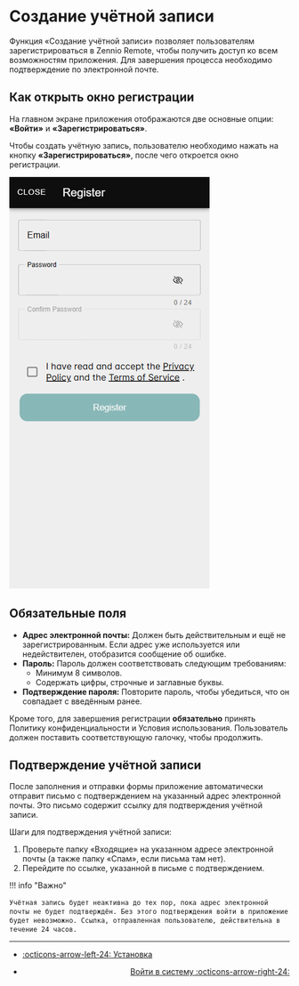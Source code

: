 # Создание учётной записи

Функция «Создание учётной записи» позволяет пользователям зарегистрироваться в Zennio Remote, чтобы получить доступ ко всем возможностям приложения. Для завершения процесса необходимо подтверждение по электронной почте.

## Как открыть окно регистрации

На главном экране приложения отображаются две основные опции: **«Войти»** и **«Зарегистрироваться»**.

Чтобы создать учётную запись, пользователю необходимо нажать на кнопку **«Зарегистрироваться»**, после чего откроется окно регистрации.

![register.png](../images/register.png)

## Обязательные поля

- **Адрес электронной почты:** Должен быть действительным и ещё не зарегистрированным. Если адрес уже используется или недействителен, отобразится сообщение об ошибке.
- **Пароль:** Пароль должен соответствовать следующим требованиям:
  - Минимум 8 символов.
  - Содержать цифры, строчные и заглавные буквы.
- **Подтверждение пароля:** Повторите пароль, чтобы убедиться, что он совпадает с введённым ранее.

Кроме того, для завершения регистрации **обязательно** принять Политику конфиденциальности и Условия использования. Пользователь должен поставить соответствующую галочку, чтобы продолжить.

## Подтверждение учётной записи

После заполнения и отправки формы приложение автоматически отправит письмо с подтверждением на указанный адрес электронной почты. Это письмо содержит ссылку для подтверждения учётной записи.

Шаги для подтверждения учётной записи:

1. Проверьте папку «Входящие» на указанном адресе электронной почты (а также папку «Спам», если письма там нет).
2. Перейдите по ссылке, указанной в письме с подтверждением.

!!! info "Важно"

    Учётная запись будет неактивна до тех пор, пока адрес электронной почты не будет подтверждён. Без этого подтверждения войти в приложение будет невозможно. Ссылка, отправленная пользователю, действительна в течение 24 часов.


---

<div class="grid cards" markdown>

- <div class="card" style="text-align: left;">

    [:octicons-arrow-left-24: Установка](/zr-manual-ru/intro/install/)

- <div class="card" style="text-align: right;">
    
    [Войти в систему :octicons-arrow-right-24:](/zr-manual-ru/access_register/login/)

</div></div></div>
